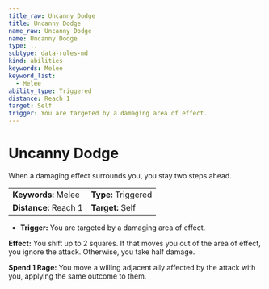 ```yaml
---
title_raw: Uncanny Dodge
title: Uncanny Dodge
name_raw: Uncanny Dodge
name: Uncanny Dodge
type: ..
subtype: data-rules-md
kind: abilities
keywords: Melee
keyword_list:
  - Melee
ability_type: Triggered
distance: Reach 1
target: Self
trigger: You are targeted by a damaging area of effect.
---
```


# Uncanny Dodge

When a damaging effect surrounds you, you stay two steps ahead.

|                       |                     |
| :-------------------- | :------------------ |
| **Keywords:** Melee   | **Type:** Triggered |
| **Distance:** Reach 1 | **Target:** Self    |

- **Trigger:** You are targeted by a damaging area of effect.

**Effect:** You shift up to 2 squares. If that moves you out of the area of effect, you ignore the attack. Otherwise, you take half damage.

**Spend 1 Rage:** You move a willing adjacent ally affected by the attack with you, applying the same outcome to them.
